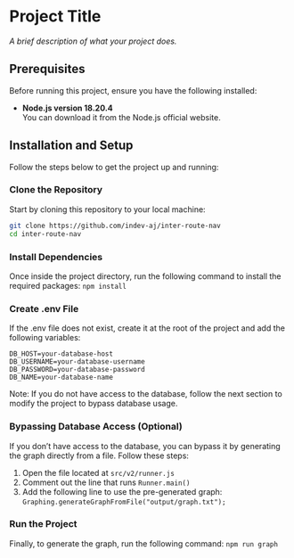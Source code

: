 # **Project Title**
_A brief description of what your project does._

## **Prerequisites**
Before running this project, ensure you have the following installed:

- **Node.js version 18.20.4**  
  You can download it from the Node.js official website.

## **Installation and Setup**
Follow the steps below to get the project up and running:

### **Clone the Repository**
Start by cloning this repository to your local machine:
```bash
git clone https://github.com/indev-aj/inter-route-nav
cd inter-route-nav
```

### **Install Dependencies**
Once inside the project directory, run the following command to install the required packages:
`npm install`

### **Create .env File**
If the .env file does not exist, create it at the root of the project and add the following variables:
```
DB_HOST=your-database-host
DB_USERNAME=your-database-username
DB_PASSWORD=your-database-password
DB_NAME=your-database-name
```

Note: If you do not have access to the database, follow the next section to modify the project to bypass database usage.

### **Bypassing Database Access (Optional)**
If you don’t have access to the database, you can bypass it by generating the graph directly from a file. Follow these steps:

1. Open the file located at `src/v2/runner.js`
2. Comment out the line that runs `Runner.main()`
3. Add the following line to use the pre-generated graph:
`Graphing.generateGraphFromFile("output/graph.txt");`

### **Run the Project**
Finally, to generate the graph, run the following command:
`npm run graph`